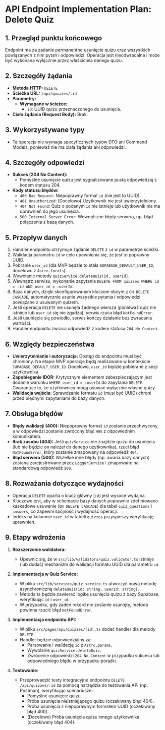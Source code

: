 # API Endpoint Implementation Plan: Delete Quiz

## 1. Przegląd punktu końcowego
Endpoint ma za zadanie permanentne usunięcie quizu oraz wszystkich powiązanych z nim pytań i odpowiedzi. Operacja jest nieodwracalna i może być wykonana wyłącznie przez właściciela danego quizu.

## 2. Szczegóły żądania
- **Metoda HTTP:** `DELETE`
- **Ścieżka URL:** `/api/quizzes/:id`
- **Parametry:**
  - **Wymagane w ścieżce:**
    - `id`: UUID quizu przeznaczonego do usunięcia.
- **Ciało żądania (Request Body):** Brak.

## 3. Wykorzystywane typy
- Ta operacja nie wymaga specyficznych typów DTO ani Command Models, ponieważ nie ma ciała żądania ani odpowiedzi.

## 4. Szczegóły odpowiedzi
- **Sukces (204 No Content):**
  - Pomyślne usunięcie quizu jest sygnalizowane pustą odpowiedzią z kodem statusu 204.
- **Kody statusu błędów:**
  - `400 Bad Request`: Niepoprawny format `id` (nie jest to UUID).
  - `401 Unauthorized`: (Docelowo) Użytkownik nie jest uwierzytelniony.
  - `404 Not Found`: Quiz o podanym `id` nie istnieje lub użytkownik nie ma uprawnień do jego usunięcia.
  - `500 Internal Server Error`: Wewnętrzne błędy serwera, np. błąd połączenia z bazą danych.

## 5. Przepływ danych
1. Handler endpointu otrzymuje żądanie `DELETE` z `id` w parametrze ścieżki.
2. Walidacja parametru `id` w celu upewnienia się, że jest to poprawny UUID.
3. Pobranie `user_id` (dla MVP będzie to stała `SUPABASE_DEFAULT_USER_ID`, docelowo z `Astro.locals`).
4. Wywołanie metody `quizService.deleteQuiz(id, userId)`.
5. Wewnątrz serwisu, wykonanie zapytania `DELETE FROM quizzes WHERE id = :id AND user_id = :userId`.
6. Baza danych, dzięki skonfigurowanym kluczom obcym z `ON DELETE CASCADE`, automatycznie usunie wszystkie pytania i odpowiedzi powiązane z usuwanym quizem.
7. Jeśli operacja `DELETE` nie usunęła żadnego wiersza (ponieważ quiz nie istnieje lub `user_id` się nie zgadza), serwis rzuca błąd `NotFoundError`.
8. Jeśli usunięcie się powiodło, serwis kończy działanie bez zwracania wartości.
9. Handler endpointu zwraca odpowiedź z kodem statusu `204 No Content`.

## 6. Względy bezpieczeństwa
- **Uwierzytelnianie i autoryzacja:** Dostęp do endpointu musi być chroniony. Na etapie MVP operacje będą realizowane w kontekście `SUPABASE_DEFAULT_USER_ID`. Docelowo, `user_id` będzie pobierane z sesji użytkownika.
- **Zapobieganie IDOR:** Krytycznym elementem zabezpieczającym jest dodanie warunku `WHERE user_id = :userId` do zapytania `DELETE`. Gwarantuje to, że użytkownicy mogą usuwać wyłącznie własne quizy.
- **Walidacja wejścia:** Sprawdzanie formatu `id` (musi być UUID) chroni przed błędnymi zapytaniami do bazy danych.

## 7. Obsługa błędów
- **Błędy walidacji (400):** Niepoprawny format `id` zostanie przechwycony, a w odpowiedzi zostanie zwrócony błąd `400` z odpowiednim komunikatem.
- **Brak zasobu (404):** Jeśli `quizService` nie znajdzie quizu do usunięcia (lub nie będzie on należał do danego użytkownika), rzuci błąd `NotFoundError`, który zostanie zmapowany na odpowiedź `404`.
- **Błąd serwera (500):** Wszelkie inne błędy (np. awaria bazy danych) zostaną zarejestrowane przez `LoggerService` i zmapowane na standardową odpowiedź `500`.

## 8. Rozważania dotyczące wydajności
- Operacja `DELETE` oparta o klucz główny (`id`) jest wysoce wydajna.
- Kluczowe jest, aby w schemacie bazy danych poprawnie zdefiniowano kaskadowe usuwanie (`ON DELETE CASCADE`) dla tabel `quiz_questions` i `answers`, co zapewni spójność i wydajność operacji.
- Indeks na kolumnie `user_id` w tabeli `quizzes` przyspieszy weryfikację uprawnień.

## 9. Etapy wdrożenia
1. **Rozszerzenie walidatora:**
   - Upewnić się, że w `src/lib/validators/quiz.validator.ts` istnieje (lub dodać) mechanizm do walidacji formatu UUID dla parametru `id`.

2. **Implementacja w Quiz Service:**
   - W pliku `src/lib/services/quiz.service.ts` utworzyć nową metodę asynchroniczną `deleteQuiz(id: string, userId: string)`.
   - Metoda ta będzie zawierać logikę usunięcia quizu z bazy Supabase, weryfikując `id` i `user_id`.
   - W przypadku, gdy żaden rekord nie zostanie usunięty, metoda powinna rzucić błąd `NotFoundError`.

3. **Implementacja endpointu API:**
   - W pliku `src/pages/api/quizzes/[id].ts` dodać handler dla metody `DELETE`.
   - Handler będzie odpowiedzialny za:
     - Parsowanie i walidację `id` z `Astro.params`.
     - Wywołanie `quizService.deleteQuiz`.
     - Zwrócenie odpowiedzi `204 No Content` w przypadku sukcesu lub odpowiedniego błędu w przypadku porażki.

4. **Testowanie:**
   - Przeprowadzić testy integracyjne endpointu `DELETE /api/quizzes/:id` za pomocą narzędzia do testowania API (np. Postman), weryfikując scenariusze:
     - Pomyślne usunięcie quizu.
     - Próba usunięcia nieistniejącego quizu (oczekiwany błąd 404).
     - Próba usunięcia z niepoprawnym formatem UUID (oczekiwany błąd 400).
     - (Docelowo) Próba usunięcia quizu innego użytkownika (oczekiwany błąd 404).
